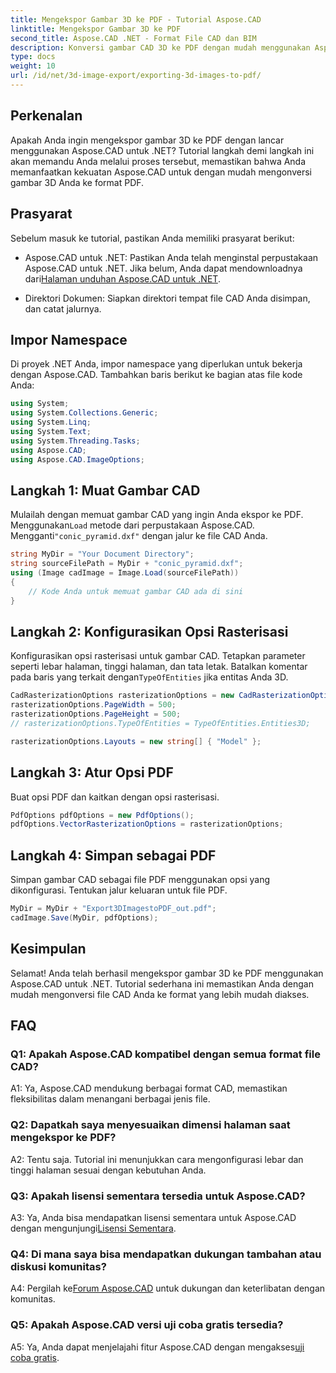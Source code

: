 ```yaml
---
title: Mengekspor Gambar 3D ke PDF - Tutorial Aspose.CAD
linktitle: Mengekspor Gambar 3D ke PDF
second_title: Aspose.CAD .NET - Format File CAD dan BIM
description: Konversi gambar CAD 3D ke PDF dengan mudah menggunakan Aspose.CAD untuk .NET. Ikuti tutorial langkah demi langkah kami untuk ekspor PDF yang lancar.
type: docs
weight: 10
url: /id/net/3d-image-export/exporting-3d-images-to-pdf/
---
```

## Perkenalan

Apakah Anda ingin mengekspor gambar 3D ke PDF dengan lancar menggunakan Aspose.CAD untuk .NET? Tutorial langkah demi langkah ini akan memandu Anda melalui proses tersebut, memastikan bahwa Anda memanfaatkan kekuatan Aspose.CAD untuk dengan mudah mengonversi gambar 3D Anda ke format PDF.

## Prasyarat

Sebelum masuk ke tutorial, pastikan Anda memiliki prasyarat berikut:

-  Aspose.CAD untuk .NET: Pastikan Anda telah menginstal perpustakaan Aspose.CAD untuk .NET. Jika belum, Anda dapat mendownloadnya dari[Halaman unduhan Aspose.CAD untuk .NET](https://releases.aspose.com/cad/net/).

- Direktori Dokumen: Siapkan direktori tempat file CAD Anda disimpan, dan catat jalurnya.

## Impor Namespace

Di proyek .NET Anda, impor namespace yang diperlukan untuk bekerja dengan Aspose.CAD. Tambahkan baris berikut ke bagian atas file kode Anda:

```csharp
using System;
using System.Collections.Generic;
using System.Linq;
using System.Text;
using System.Threading.Tasks;
using Aspose.CAD;
using Aspose.CAD.ImageOptions;
```

## Langkah 1: Muat Gambar CAD

 Mulailah dengan memuat gambar CAD yang ingin Anda ekspor ke PDF. Menggunakan`Load` metode dari perpustakaan Aspose.CAD. Mengganti`"conic_pyramid.dxf"` dengan jalur ke file CAD Anda.

```csharp
string MyDir = "Your Document Directory";
string sourceFilePath = MyDir + "conic_pyramid.dxf";
using (Image cadImage = Image.Load(sourceFilePath))
{
    // Kode Anda untuk memuat gambar CAD ada di sini
}
```

## Langkah 2: Konfigurasikan Opsi Rasterisasi

 Konfigurasikan opsi rasterisasi untuk gambar CAD. Tetapkan parameter seperti lebar halaman, tinggi halaman, dan tata letak. Batalkan komentar pada baris yang terkait dengan`TypeOfEntities` jika entitas Anda 3D.

```csharp
CadRasterizationOptions rasterizationOptions = new CadRasterizationOptions();
rasterizationOptions.PageWidth = 500;
rasterizationOptions.PageHeight = 500;
// rasterizationOptions.TypeOfEntities = TypeOfEntities.Entities3D;

rasterizationOptions.Layouts = new string[] { "Model" };
```

## Langkah 3: Atur Opsi PDF

Buat opsi PDF dan kaitkan dengan opsi rasterisasi.

```csharp
PdfOptions pdfOptions = new PdfOptions();
pdfOptions.VectorRasterizationOptions = rasterizationOptions;
```

## Langkah 4: Simpan sebagai PDF

Simpan gambar CAD sebagai file PDF menggunakan opsi yang dikonfigurasi. Tentukan jalur keluaran untuk file PDF.

```csharp
MyDir = MyDir + "Export3DImagestoPDF_out.pdf";
cadImage.Save(MyDir, pdfOptions);
```

## Kesimpulan

Selamat! Anda telah berhasil mengekspor gambar 3D ke PDF menggunakan Aspose.CAD untuk .NET. Tutorial sederhana ini memastikan Anda dengan mudah mengonversi file CAD Anda ke format yang lebih mudah diakses.

## FAQ

### Q1: Apakah Aspose.CAD kompatibel dengan semua format file CAD?

A1: Ya, Aspose.CAD mendukung berbagai format CAD, memastikan fleksibilitas dalam menangani berbagai jenis file.

### Q2: Dapatkah saya menyesuaikan dimensi halaman saat mengekspor ke PDF?

A2: Tentu saja. Tutorial ini menunjukkan cara mengonfigurasi lebar dan tinggi halaman sesuai dengan kebutuhan Anda.

### Q3: Apakah lisensi sementara tersedia untuk Aspose.CAD?

 A3: Ya, Anda bisa mendapatkan lisensi sementara untuk Aspose.CAD dengan mengunjungi[Lisensi Sementara](https://purchase.aspose.com/temporary-license/).

### Q4: Di mana saya bisa mendapatkan dukungan tambahan atau diskusi komunitas?

 A4: Pergilah ke[Forum Aspose.CAD](https://forum.aspose.com/c/cad/19) untuk dukungan dan keterlibatan dengan komunitas.

### Q5: Apakah Aspose.CAD versi uji coba gratis tersedia?

 A5: Ya, Anda dapat menjelajahi fitur Aspose.CAD dengan mengakses[uji coba gratis](https://releases.aspose.com/).